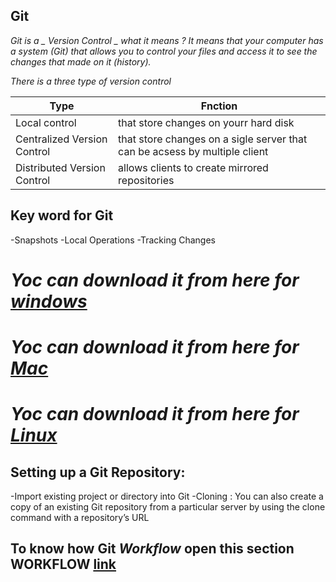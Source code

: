## Git 
*Git is a  _ Version Control _ what it means ? It means that your computer has a system (Git) that allows you to control your files and access 
it to see the changes that made on it (history).*

*There is a three type of version control* 

   Type           | Fnction
----------------- | -----------------
Local control | that store changes on yourr hard disk
Centralized Version Control | that store changes on a sigle server that can be acsess by multiple client
Distributed Version Control | allows clients to create mirrored repositories 


## Key word for Git
-Snapshots
-Local Operations
-Tracking Changes

# *Yoc can download it from here for [windows](http://git-scm.com/download/win)*
# *Yoc can download it from here for [Mac](http://git-scm.com/download/mac)*
# *Yoc can download it from here for [Linux](http://git-scm.com/download/linux)*

## Setting up a Git Repository:
-Import existing project or directory into Git
-Cloning : You can also create a copy of an existing Git repository from a particular server by using the clone command with a repository’s URL


## To know how Git *_Workflow_* open this section WORKFLOW [link](https://blog.udemy.com/git-tutorial-a-comprehensive-guide/) 

